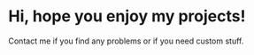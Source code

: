 <h1>Hi, hope you enjoy my projects!</h1>
<p>Contact me if you find any problems or if you need custom stuff.</p>
